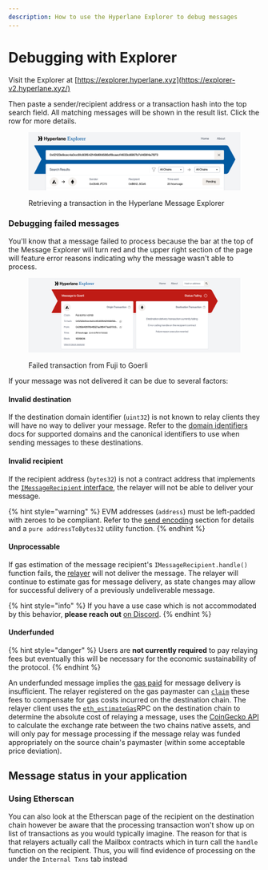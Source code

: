 ```yaml
---
description: How to use the Hyperlane Explorer to debug messages
---
```


# Debugging with Explorer

Visit the Explorer at [https://explorer.hyperlane.xyz](https://explorer-v2.hyperlane.xyz/)

Then paste a sender/recipient address or a transaction hash into the top search field. All matching messages will be shown in the result list. Click the row for more details.

<figure><img src="../../.gitbook/assets/pending tx in msg explorer.png" alt=""><figcaption><p>Retrieving a transaction in the Hyperlane Message Explorer</p></figcaption></figure>

### Debugging failed messages

You'll know that a message failed to process because the bar at the top of the Message Explorer will turn red and the upper right section of the page will feature error reasons indicating why the message wasn't able to process.

<figure><img src="../../.gitbook/assets/failed tx in explorer.png" alt=""><figcaption><p>   Failed transaction from Fuji to Goerli</p></figcaption></figure>

If your message was not delivered it can be due to several factors:

#### Invalid destination

If the destination domain identifier (`uint32`) is not known to relay clients they will have no way to deliver your message. Refer to the [domain identifiers](../domains.md) docs for supported domains and the canonical identifiers to use when sending messages to these destinations.

#### Invalid recipient

If the recipient address (`bytes32`) is not a contract address that implements the [`IMessageRecipient` interface](../messaging-api/receive.md), the relayer will not be able to deliver your message.&#x20;

{% hint style="warning" %}
EVM addresses (`address`) must be left-padded with zeroes to be compliant. Refer to the [send encoding](../messaging-api/send.md#encoding) section for details and a `pure addressToBytes32` utility function.&#x20;
{% endhint %}

#### Unprocessable

If gas estimation of the message recipient's `IMessageRecipient.handle()` function fails, the [relayer](../../protocol/agents/relayer.md) will not deliver the message. The relayer will continue to estimate gas for message delivery, as state changes may allow for successful delivery of a previously undeliverable message.

{% hint style="info" %}
If you have a use case which is not accommodated by this behavior, **please reach out** [on Discord](https://discord.com/invite/KBD3aD78Bb).&#x20;
{% endhint %}

#### Underfunded

{% hint style="danger" %}
Users are **not currently required** to pay relaying fees but eventually this will be necessary for the economic sustainability of the protocol.
{% endhint %}

An underfunded message implies the [gas paid](../messaging-api/gas.md) for message delivery is insufficient. The relayer registered on the gas paymaster can [`claim`](https://github.com/abacus-network/abacus-monorepo/blob/main/solidity/core/contracts/InterchainGasPaymaster.sol#L62) these fees to compensate for gas costs incurred on the destination chain. The relayer client uses the [`eth_estimateGas`](https://ethereum.github.io/execution-apis/api-documentation/)RPC on the destination chain to determine the absolute cost of relaying a message, uses the [CoinGecko API](https://www.coingecko.com/en/api) to calculate the exchange rate between the two chains native assets, and will only pay for message processing if the message relay was funded appropriately on the source chain's paymaster (within some acceptable price deviation).

## Message status in your application

### Using Etherscan

You can also look at the Etherscan page of the recipient on the destination chain however be aware that the processing transaction won't show up on list of transactions as you would typically imagine. The reason for that is that relayers actually call the Mailbox contracts which in turn call the `handle` function on the recipient. Thus, you will find evidence of processing on the under the `Internal Txns` tab instead
